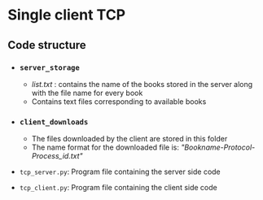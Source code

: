 # Single client TCP

## Code structure

* ### `server_storage`
    * *list.txt* : contains the name of the books stored in the server along with the file name for every book
    * Contains text files corresponding to available books

* ### `client_downloads`
    * The files downloaded by the client are stored in this folder 
    * The name  format for the downloaded file is: *"Bookname-Protocol-Process_id.txt"*

* `tcp_server.py`: Program file containing the server side code
* `tcp_client.py`: Program file containing the client side code




